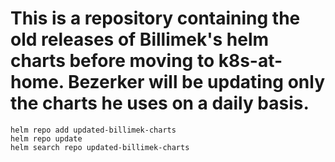 # This is a repository containing the old releases of Billimek's helm charts before moving to k8s-at-home. Bezerker will be updating only the charts he uses on a daily basis.


```console
helm repo add updated-billimek-charts
helm repo update
helm search repo updated-billimek-charts
```
